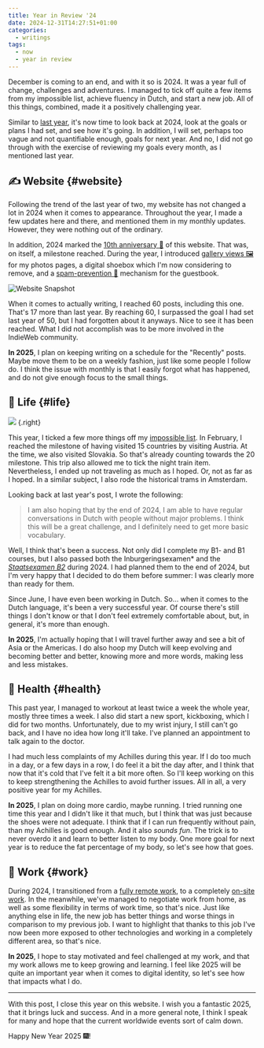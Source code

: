 ```yaml
---
title: Year in Review '24
date: 2024-12-31T14:27:51+01:00
categories:
  - writings
tags:
  - now
  - year in review
---
```


December is coming to an end, and with it so is 2024. It was a year full of change, challenges and adventures. I managed to tick off quite a few items from my impossible list, achieve fluency in Dutch, and start a new job. All of this things, combined, made it a positively challenging year.

<!--more-->

Similar to [last year](/2023/12/30/year-in-review/), it's now time to look back at 2024, look at the goals or plans I had set, and see how it's going. In addition, I will set, perhaps too vague and not quantifiable enough, goals for next year. And no, I did not go through with the exercise of reviewing my goals every month, as I mentioned last year.

## ✍️ Website {#website}

Following the trend of the last year of two, my website has not changed a lot in 2024 when it comes to appearance. Throughout the year, I made a few updates here and there, and mentioned them in my monthly updates. However, they were nothing out of the ordinary.

In addition, 2024 marked the [10th anniversary 🥂](/2024/07/12/a-decade-of-blogging/) of this website. That was, on itself, a milestone reached. During the year, I introduced [gallery views 🖼️](/2024/02/01/recently/#website) for my photos pages, a digital shoebox which I'm now considering to remove, and a [spam-prevention 🤖](/2024/05/10/mitigating-guestbook-spam/) mechanism for the guestbook.

![Website Snapshot](image:2024-12-31-website-snapshot)

When it comes to actually writing, I reached 60 posts, including this one. That's 17 more than last year. By reaching 60, I surpassed the goal I had set last year of 50, but I had forgotten about it anyways. Nice to see it has been reached. What I did not accomplish was to be more involved in the IndieWeb community.

**In 2025**, I plan on keeping writing on a schedule for the "Recently" posts. Maybe move them to be on a weekly fashion, just like some people I follow do. I think the issue with monthly is that I easily forgot what has happened, and do not give enough focus to the small things.

## 🍄 Life {#life}

![](image:2024-12-31-balcony)
{.right}

This year, I ticked a few more things off my [impossible list](/impossible-list/). In February, I reached the milestone of having visited 15 countries by visiting Austria. At the time, we also visited Slovakia. So that's already counting towards the 20 milestone. This trip also allowed me to tick the night train item. Nevertheless, I ended up not traveling as much as I hoped. Or, not as far as I hoped. In a similar subject, I also rode the historical trams in Amsterdam.

Looking back at last year's post, I wrote the following:

> I am also hoping that by the end of 2024, I am able to have regular conversations in Dutch with people without major problems. I think this will be a great challenge, and I definitely need to get more basic vocabulary.

Well, I think that's been a success. Not only did I complete my B1- and B1 courses, but I also passed both the Inburgeringsexamen* and the [*Staatsexamen B2*](/2024/07/23/dutch-b2/) during 2024. I had planned them to the end of 2024, but I'm very happy that I decided to do them before summer: I was clearly more than ready for them.

Since June, I have even been working in Dutch. So... when it comes to the Dutch language, it's been a very successful year. Of course there's still things I don't know or that I don't feel extremely comfortable about, but, in general, it's more than enough.

**In 2025**, I'm actually hoping that I will travel further away and see a bit of Asia or the Americas. I do also hoop my Dutch will keep evolving and becoming better and better, knowing more and more words, making less and less mistakes.

## 💪 Health {#health}

This past year, I managed to workout at least twice a week the whole year, mostly three times a week. I also did start a new sport, kickboxing, which I did for two months. Unfortunately, due to my wrist injury, I still can't go back, and I have no idea how long it'll take. I've planned an appointment to talk again to the doctor.

I had much less complaints of my Achilles during this year. If I do too much in a day, or a few days in a row, I do feel it a bit the day after, and I think that now that it's cold that I've felt it a bit more often. So I'll keep working on this to keep strengthening the Achilles to avoid further issues. All in all, a very positive year for my Achilles.

**In 2025**, I plan on doing more cardio, maybe running. I tried running one time this year and I didn't like it that much, but I think that was just because the shoes were not adequate. I think that if I can run frequently without pain, than my Achilles is good enough. And it also _sounds fun_. The trick is to never overdo it and learn to better listen to my body. One more goal for next year is to reduce the fat percentage of my body, so let's see how that goes.

## 💼 Work {#work}

During 2024, I transitioned from a [fully remote work](/2024/05/06/leaving-the-interplanetary-journey/), to a completely [on-site work](/2024/07/09/thoughts-after-one-month-working-on-site/). In the meanwhile, we've managed to negotiate work from home, as well as some flexibility in terms of work time, so that's nice. Just like anything else in life, the new job has better things and worse things in comparison to my previous job. I want to highlight that thanks to this job I've now been more exposed to other technologies and working in a completely different area, so that's nice.

**In 2025**, I hope to stay motivated and feel challenged at my work, and that my work allows me to keep growing and learning. I feel like 2025 will be quite an important year when it comes to digital identity, so let's see how that impacts what I do.

<hr>

With this post, I close this year on this website. I wish you a fantastic 2025, that it brings luck and success. And in a more general note, I think I speak for many and hope that the current worldwide events sort of calm down.

Happy New Year 2025 🎆!
